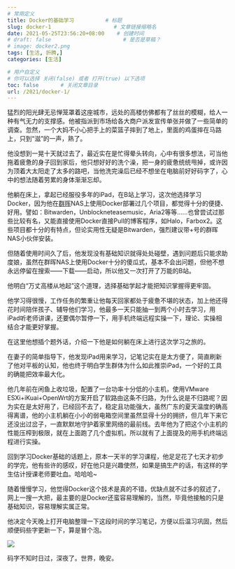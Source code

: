 ```yaml
---
# 常用定义
title: Docker的基础学习          # 标题
slug: docker-1                    # 文章链接缩略名
date: 2021-05-25T23:56:20+08:00    # 创建时间
# draft: false                       # 是否是草稿？
# image: docker2.png
tags: [生活, 折腾,]
categories: [生活]

# 用户自定义
# 你可以选择 关闭(false) 或者 打开(true) 以下选项
toc: false       # 关闭文章目录
url: /2021/docker-1/
---
```


猛烈的阳光肆无忌惮笼罩着这座城市，远处的高楼仿佛都有了丝丝的模糊，给人一种有气无力的支撑感。他被指派到市场给各大商户派发宣传单张并做了一些简单的调查。忽然，一个大妈不小心把手上的菜篮子摔到了地上，里面的鸡蛋摔在马路上，只到“滋”的一声，熟了。

他没想到一晃十天就过去了，最近实在是忙得晕头转向，心中有很多想法，可当他拖着疲惫的身子回到家后，他只想好好的洗个澡，把一身的疲惫统统甩掉，或许因为顶着大太阳走了太多的路吧，当他洗完澡后已经不想坐在电脑前好好码字了，心中的想法随着劳累的身体渐渐忘却。

他躺在床上，拿起已经服役多年的iPad，在B站上学习，这次他选择学习Docker，因为他在[群晖](群晖.md)NAS上使用Docker部署过几个项目，都觉得十分的便捷、好用。譬如：Bitwarden，Unblockneteasemusic，Aria2等等……也曾尝试过那些比较有名，又能直接使用Docker直接Pull的博客程序，如Halo，Farbox2。这些项目都十分的有特点，但论实用性无疑是Bitwarden，强烈建议带+号的群晖NAS小伙伴安装。

但随着使用时间久了后，他发现没有基础知识就得处处碰壁，遇到问题后只能求助度娘，虽然在群晖NAS上使用Docker十分的傻瓜式，基本不会出问题，但他不想永远停留在搜索——下载——启动，所以他又一次打开了万能的B站。

他明白“万丈高楼从地起”这个道理，选择基础学起才能把知识掌握得更牢固。

他学习得很慢，工作任务的繁重让他每天回家都处于疲惫不堪的状态，加上他还得花时间陪伴孩子、辅导他们学习，他最多一天只能抽一到两个小时去学习，用iPad听老师讲课，还要偶尔暂停一下，用手机终端远程实操一下，理论、实操相结合才能更好掌握。

在这里他想插个题外话，介绍一下他是如何躺在床上进行这次学习之旅的。

在妻子的简单指导下，他发现iPad用来学习，记笔记实在是太方便了，简直刷新了他对平板的认知，他也终于明白学生群体为什么如此推崇iPad，一个好的工具的确能把效率最大化。

他几年前在闲鱼上收垃圾，配置了一台功率十分低的小主机，使用VMware ESXi+iKuai+OpenWrt的方案开启了软路由这条不归路，为什么说是不归路呢？因为实在是太好用了，已经回不去了，稳定且功能强大，虽然广东的夏天温度的确高得离谱，他的小主机躺在小小的弱电箱空间里虽然显得十分的拥挤，但几年下来它还没出过岔子，一直默默地守护着家里网络的最前线。去年他为了把这个小主机的性能压榨到极限，就在上面跑了几个虚拟机，所以就有了上面提及的用手机终端远程进行实操。

回到学习Docker基础的话题上，原本一天半的学习课程，他足足花了七天才初步的学完，他有些许的感叹，好在他只是兴趣使然，如果是搞生产的话，有这样的学生估计授课老师要吐血。哈哈哈~

随着慢慢学习，他觉得Docker这个技术是真的不错，优缺点就不过多的叙述了，网上一搜一大把，最主要的是Docker还蛮容易理解的，当然，毕竟他接触的只是基础知识，容易理解实属正常。

他决定今天晚上打开电脑整理一下这段时间的学习笔记，方便以后温习巩固，然后顺便码些字更新一下，算是冒个泡。

![](https://cdn.qylao.com/laomai/2023/02/27/163fc33e901a0e-1.webp)

码字不知时日过，深夜了。世界，晚安。